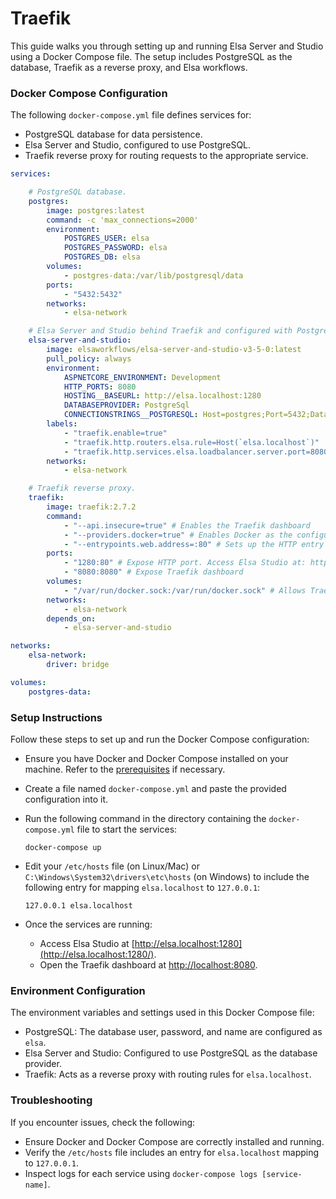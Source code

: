 # Traefik

This guide walks you through setting up and running Elsa Server and Studio using a Docker Compose file. The setup includes PostgreSQL as the database, Traefik as a reverse proxy, and Elsa workflows.

### Docker Compose Configuration﻿ <a href="#docker-compose-config" id="docker-compose-config"></a>

The following `docker-compose.yml` file defines services for:

* PostgreSQL database for data persistence.
* Elsa Server and Studio, configured to use PostgreSQL.
* Traefik reverse proxy for routing requests to the appropriate service.

```yaml
services:

    # PostgreSQL database.
    postgres:
        image: postgres:latest
        command: -c 'max_connections=2000'
        environment:
            POSTGRES_USER: elsa
            POSTGRES_PASSWORD: elsa
            POSTGRES_DB: elsa
        volumes:
            - postgres-data:/var/lib/postgresql/data
        ports:
            - "5432:5432"
        networks:
            - elsa-network

    # Elsa Server and Studio behind Traefik and configured with PostgreSQL.
    elsa-server-and-studio:
        image: elsaworkflows/elsa-server-and-studio-v3-5-0:latest
        pull_policy: always
        environment:
            ASPNETCORE_ENVIRONMENT: Development
            HTTP_PORTS: 8080
            HOSTING__BASEURL: http://elsa.localhost:1280
            DATABASEPROVIDER: PostgreSql
            CONNECTIONSTRINGS__POSTGRESQL: Host=postgres;Port=5432;Database=elsa;Username=elsa;Password=elsa
        labels:
            - "traefik.enable=true"
            - "traefik.http.routers.elsa.rule=Host(`elsa.localhost`)"
            - "traefik.http.services.elsa.loadbalancer.server.port=8080"
        networks:
            - elsa-network

    # Traefik reverse proxy.
    traefik:
        image: traefik:2.7.2
        command:
            - "--api.insecure=true" # Enables the Traefik dashboard
            - "--providers.docker=true" # Enables Docker as the configuration source
            - "--entrypoints.web.address=:80" # Sets up the HTTP entry point on port 80
        ports:
            - "1280:80" # Expose HTTP port. Access Elsa Studio at: http://elsa.localhost:1280/
            - "8080:8080" # Expose Traefik dashboard
        volumes:
            - "/var/run/docker.sock:/var/run/docker.sock" # Allows Traefik to communicate with the Docker daemon
        networks:
            - elsa-network
        depends_on:
            - elsa-server-and-studio

networks:
    elsa-network:
        driver: bridge

volumes:
    postgres-data:
```

### Setup Instructions﻿ <a href="#setup-instructions" id="setup-instructions"></a>

Follow these steps to set up and run the Docker Compose configuration:

* Ensure you have Docker and Docker Compose installed on your machine. Refer to the [prerequisites](https://elsa-workflows.github.io/elsa-documentation/prerequisites.html#docker) if necessary.
* Create a file named `docker-compose.yml` and paste the provided configuration into it.
*   Run the following command in the directory containing the `docker-compose.yml` file to start the services:

    ```
    docker-compose up
    ```
*   Edit your `/etc/hosts` file (on Linux/Mac) or `C:\Windows\System32\drivers\etc\hosts` (on Windows) to include the following entry for mapping `elsa.localhost` to `127.0.0.1`:

    ```
    127.0.0.1 elsa.localhost
    ```
* Once the services are running:
  * Access Elsa Studio at [http://elsa.localhost:1280](http://elsa.localhost:1280/).
  * Open the Traefik dashboard at [http://localhost:8080](http://localhost:8080/).

### Environment Configuration﻿ <a href="#env-configuration" id="env-configuration"></a>

The environment variables and settings used in this Docker Compose file:

* PostgreSQL: The database user, password, and name are configured as `elsa`.
* Elsa Server and Studio: Configured to use PostgreSQL as the database provider.
* Traefik: Acts as a reverse proxy with routing rules for `elsa.localhost`.

### Troubleshooting﻿ <a href="#troubleshooting" id="troubleshooting"></a>

If you encounter issues, check the following:

* Ensure Docker and Docker Compose are correctly installed and running.
* Verify the `/etc/hosts` file includes an entry for `elsa.localhost` mapping to `127.0.0.1`.
* Inspect logs for each service using `docker-compose logs [service-name]`.
